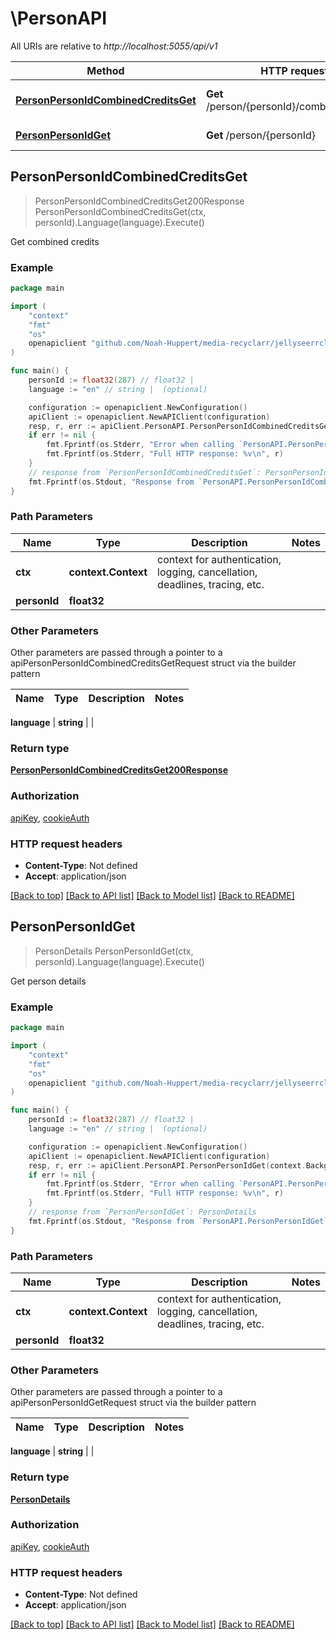 # \PersonAPI

All URIs are relative to *http://localhost:5055/api/v1*

Method | HTTP request | Description
------------- | ------------- | -------------
[**PersonPersonIdCombinedCreditsGet**](PersonAPI.md#PersonPersonIdCombinedCreditsGet) | **Get** /person/{personId}/combined_credits | Get combined credits
[**PersonPersonIdGet**](PersonAPI.md#PersonPersonIdGet) | **Get** /person/{personId} | Get person details



## PersonPersonIdCombinedCreditsGet

> PersonPersonIdCombinedCreditsGet200Response PersonPersonIdCombinedCreditsGet(ctx, personId).Language(language).Execute()

Get combined credits



### Example

```go
package main

import (
	"context"
	"fmt"
	"os"
	openapiclient "github.com/Noah-Huppert/media-recyclarr/jellyseerrclient"
)

func main() {
	personId := float32(287) // float32 | 
	language := "en" // string |  (optional)

	configuration := openapiclient.NewConfiguration()
	apiClient := openapiclient.NewAPIClient(configuration)
	resp, r, err := apiClient.PersonAPI.PersonPersonIdCombinedCreditsGet(context.Background(), personId).Language(language).Execute()
	if err != nil {
		fmt.Fprintf(os.Stderr, "Error when calling `PersonAPI.PersonPersonIdCombinedCreditsGet``: %v\n", err)
		fmt.Fprintf(os.Stderr, "Full HTTP response: %v\n", r)
	}
	// response from `PersonPersonIdCombinedCreditsGet`: PersonPersonIdCombinedCreditsGet200Response
	fmt.Fprintf(os.Stdout, "Response from `PersonAPI.PersonPersonIdCombinedCreditsGet`: %v\n", resp)
}
```

### Path Parameters


Name | Type | Description  | Notes
------------- | ------------- | ------------- | -------------
**ctx** | **context.Context** | context for authentication, logging, cancellation, deadlines, tracing, etc.
**personId** | **float32** |  | 

### Other Parameters

Other parameters are passed through a pointer to a apiPersonPersonIdCombinedCreditsGetRequest struct via the builder pattern


Name | Type | Description  | Notes
------------- | ------------- | ------------- | -------------

 **language** | **string** |  | 

### Return type

[**PersonPersonIdCombinedCreditsGet200Response**](PersonPersonIdCombinedCreditsGet200Response.md)

### Authorization

[apiKey](../README.md#apiKey), [cookieAuth](../README.md#cookieAuth)

### HTTP request headers

- **Content-Type**: Not defined
- **Accept**: application/json

[[Back to top]](#) [[Back to API list]](../README.md#documentation-for-api-endpoints)
[[Back to Model list]](../README.md#documentation-for-models)
[[Back to README]](../README.md)


## PersonPersonIdGet

> PersonDetails PersonPersonIdGet(ctx, personId).Language(language).Execute()

Get person details



### Example

```go
package main

import (
	"context"
	"fmt"
	"os"
	openapiclient "github.com/Noah-Huppert/media-recyclarr/jellyseerrclient"
)

func main() {
	personId := float32(287) // float32 | 
	language := "en" // string |  (optional)

	configuration := openapiclient.NewConfiguration()
	apiClient := openapiclient.NewAPIClient(configuration)
	resp, r, err := apiClient.PersonAPI.PersonPersonIdGet(context.Background(), personId).Language(language).Execute()
	if err != nil {
		fmt.Fprintf(os.Stderr, "Error when calling `PersonAPI.PersonPersonIdGet``: %v\n", err)
		fmt.Fprintf(os.Stderr, "Full HTTP response: %v\n", r)
	}
	// response from `PersonPersonIdGet`: PersonDetails
	fmt.Fprintf(os.Stdout, "Response from `PersonAPI.PersonPersonIdGet`: %v\n", resp)
}
```

### Path Parameters


Name | Type | Description  | Notes
------------- | ------------- | ------------- | -------------
**ctx** | **context.Context** | context for authentication, logging, cancellation, deadlines, tracing, etc.
**personId** | **float32** |  | 

### Other Parameters

Other parameters are passed through a pointer to a apiPersonPersonIdGetRequest struct via the builder pattern


Name | Type | Description  | Notes
------------- | ------------- | ------------- | -------------

 **language** | **string** |  | 

### Return type

[**PersonDetails**](PersonDetails.md)

### Authorization

[apiKey](../README.md#apiKey), [cookieAuth](../README.md#cookieAuth)

### HTTP request headers

- **Content-Type**: Not defined
- **Accept**: application/json

[[Back to top]](#) [[Back to API list]](../README.md#documentation-for-api-endpoints)
[[Back to Model list]](../README.md#documentation-for-models)
[[Back to README]](../README.md)

